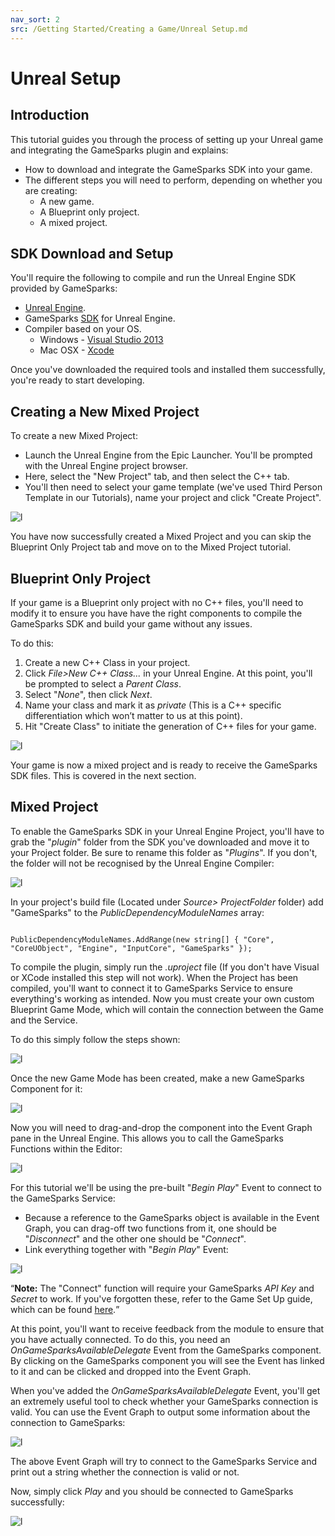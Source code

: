 ```yaml
---
nav_sort: 2
src: /Getting Started/Creating a Game/Unreal Setup.md
---
```


# Unreal Setup

## Introduction

This tutorial guides you through the process of setting up your Unreal game and integrating the GameSparks plugin and explains:
* How to download and integrate the GameSparks SDK into your game.
* The different steps you will need to perform, depending on whether you are creating:
  * A new game.
  * A Blueprint only project.
  * A mixed project.

## SDK Download and Setup

You'll require the following to compile and run the Unreal Engine SDK provided by GameSparks:

  * [Unreal Engine](https://www.unrealengine.com/dashboard).
  * GameSparks [SDK](https://bitbucket.org/gamesparks/gamesparks-cpp-unreal/downloads) for Unreal Engine.
  * Compiler based on your OS.
    * Windows - [Visual Studio 2013](https://www.visualstudio.com/en-us/downloads/download-visual-studio-vs.aspx)
    * Mac OSX - [Xcode](https://developer.apple.com/xcode/download/)

Once you've downloaded the required tools and installed them successfully, you're ready to start developing.

## Creating a New Mixed Project

To create a new Mixed Project:
* Launch the Unreal Engine from the Epic Launcher. You'll be prompted with the Unreal Engine project browser.
* Here, select the "New Project" tab, and then select the C++ tab.
* You'll then need to select your game template (we've used Third Person Template in our Tutorials), name your project and click "Create Project".

![l](img/UR/1.jpg)

You have now successfully created a Mixed Project and you can skip the Blueprint Only Project tab and move on to the Mixed Project tutorial.


## Blueprint Only Project

If your game is a Blueprint only project with no C++ files, you'll need to modify it to ensure you have have the right components to compile the GameSparks SDK and build your game without any issues.

To do this:
1. Create a new C++ Class in your project.
2. Click *File>New C++ Class...* in your Unreal Engine. At this point, you'll be prompted to select a *Parent Class*.
3. Select "*None*", then click *Next*.
4. Name your class and mark it as *private* (This is a C++ specific differentiation which won’t matter to us at this point).
5. Hit "Create Class" to initiate the generation of C++ files for your game.

![l](img/UR/2.gif)

Your game is now a mixed project and is ready to receive the GameSparks SDK files. This is covered in the next section.

## Mixed Project

To enable the GameSparks SDK in your Unreal Engine Project, you'll have to grab the "*plugin*" folder from the SDK you've downloaded and move it to your Project folder. Be sure to rename this folder as "*Plugins*". If you don't, the folder will not be recognised by the Unreal Engine Compiler:

![l](img/UR/3.png)

In your project's build file (Located under *Source> ProjectFolder* folder) add "GameSparks" to the *PublicDependencyModuleNames* array:

```

PublicDependencyModuleNames.AddRange(new string[] { "Core", "CoreUObject", "Engine", "InputCore", "GameSparks" });

```

To compile the plugin, simply run the *.uproject* file (If you don't have Visual or XCode installed this step will not work). When the Project has been compiled, you'll want to connect it to GameSparks Service to ensure everything's working as intended. Now you must create your own custom Blueprint Game Mode, which will contain the connection between the Game and the Service.

To do this simply follow the steps shown:

![l](img/UR/4.png)

Once the new Game Mode has been created, make a new GameSparks Component for it:

![l](img/UR/5.png)

Now you will need to drag-and-drop the component into the Event Graph pane in the Unreal Engine. This allows you to call the GameSparks Functions within the Editor:

![l](img/UR/6.png)

For this tutorial we'll be using the pre-built "*Begin Play*" Event to connect to the GameSparks Service:
* Because a reference to the GameSparks object is available in the Event Graph, you can drag-off two functions from it, one should be "*Disconnect*" and the other one should be "*Connect*".
* Link everything together with "*Begin Play*" Event:

![l](img/UR/7.png)

<q>**Note:** The "Connect" function will require your GameSparks *API* *Key* and *Secret* to work. If you've forgotten these, refer to the Game Set Up guide, which can be found [here](./README.md).</q>

At this point, you'll want to receive feedback from the module to ensure that you have actually connected. To do this, you need an *OnGameSparksAvailableDelegate* Event from the GameSparks component. By clicking on the GameSparks component you will see the Event has linked to it and can be clicked and dropped into the Event Graph.

When you've added the *OnGameSparksAvailableDelegate* Event, you'll get an extremely useful tool to check whether your GameSparks connection is valid. You can use the Event Graph to output some information about the connection to GameSparks:

![l](img/UR/8.png)

The above Event Graph will try to connect to the GameSparks Service and print out a string whether the connection is valid or not.

Now, simply click *Play* and you should be connected to GameSparks successfully:

![l](img/UR/9.png)
